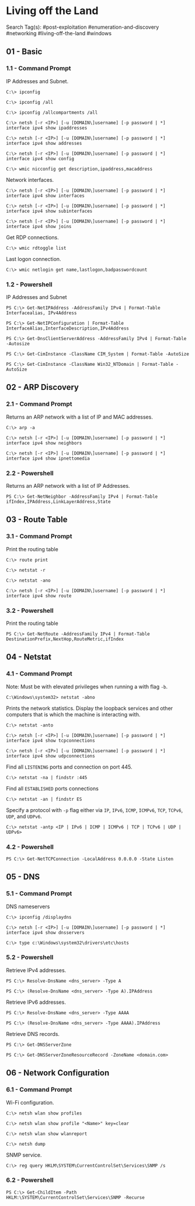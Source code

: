 # Living off the Land

Search Tag(s): #post-exploitation #enumeration-and-discovery #networking #living-off-the-land #windows

## 01 - Basic

### 1.1 - Command Prompt

IP Addresses and Subnet.

```
C:\> ipconfig

C:\> ipconfig /all

C:\> ipconfig /allcompartments /all

C:\> netsh [-r <IP>] [-u [DOMAIN\]username] [-p password | *] interface ipv4 show ipaddresses

C:\> netsh [-r <IP>] [-u [DOMAIN\]username] [-p password | *] interface ipv4 show addresses

C:\> netsh [-r <IP>] [-u [DOMAIN\]username] [-p password | *] interface ipv4 show config

C:\> wmic nicconfig get description,ipaddress,macaddress
```

Network interfaces.

```
C:\> netsh [-r <IP>] [-u [DOMAIN\]username] [-p password | *] interface ipv4 show interfaces

C:\> netsh [-r <IP>] [-u [DOMAIN\]username] [-p password | *] interface ipv4 show subinterfaces

C:\> netsh [-r <IP>] [-u [DOMAIN\]username] [-p password | *] interface ipv4 show joins
```

Get RDP connections.

```
C:\> wmic rdtoggle list
```

Last logon connection.

```
C:\> wmic netlogin get name,lastlogon,badpasswordcount
```

### 1.2 - Powershell

IP Addresses and Subnet

```
PS C:\> Get-NetIPAddress -AddressFamily IPv4 | Format-Table Interfacealias, IPv4Address

PS C:\> Get-NetIPConfiguration | Format-Table InterfaceAlias,InterfaceDescription,IPv4Address

PS C:\> Get-DnsClientServerAddress -AddressFamily IPv4 | Format-Table -Autosize

PS C:\> Get-CimInstance -ClassName CIM_System | Format-Table -AutoSize

PS C:\> Get-CimInstance -ClassName Win32_NTDomain | Format-Table -AutoSize
```

## 02 - ARP Discovery

### 2.1 - Command Prompt

Returns an ARP network with a list of IP and MAC addresses.

```
C:\> arp -a

C:\> netsh [-r <IP>] [-u [DOMAIN\]username] [-p password | *] interface ipv4 show neighbors

C:\> netsh [-r <IP>] [-u [DOMAIN\]username] [-p password | *] interface ipv4 show ipnettomedia
```

### 2.2 - Powershell

Returns an ARP network with a list of IP Addresses.

```
PS C:\> Get-NetNeighbor -AddressFamily IPv4 | Format-Table ifIndex,IPAddress,LinkLayerAddress,State
```

## 03 - Route Table

### 3.1 - Command Prompt

Print the routing table

```
C:\> route print

C:\> netstat -r

C:\> netstat -ano

C:\> netsh [-r <IP>] [-u [DOMAIN\]username] [-p password | *] interface ipv4 show route
```

### 3.2 - Powershell

Print the routing table

```
PS C:\> Get-NetRoute -AddressFamily IPv4 | Format-Table DestinationPrefix,NextHop,RouteMetric,ifIndex
```

## 04 - Netstat

### 4.1 - Command Prompt

Note: Must be with elevated privileges when running a with flag `-b`.

```
C:\Windows\system32> netstat -abno
```

Prints the network statistics. Display the loopback services and other computers that is which the machine is interacting with.

```
C:\> netstat -anto

C:\> netsh [-r <IP>] [-u [DOMAIN\]username] [-p password | *] interface ipv4 show tcpconnections

C:\> netsh [-r <IP>] [-u [DOMAIN\]username] [-p password | *] interface ipv4 show udpconnections
```

Find all `LISTENING` ports and connection on port 445.

```
C:\> netstat -na | findstr :445
```

Find all `ESTABLISHED` ports connections

```
C:\> netstat -an | findstr ES
```

Specify a protocol with `-p` flag either via `IP`, `IPv6`, `ICMP`, `ICMPv6`, `TCP`, `TCPv6`, `UDP`, and `UDPv6`.

```
C:\> netstat -antp <IP | IPv6 | ICMP | ICMPv6 | TCP | TCPv6 | UDP | UDPv6>
```

### 4.2 - Powershell

```
PS C:\> Get-NetTCPConnection -LocalAddress 0.0.0.0 -State Listen
```

## 05 - DNS

### 5.1 - Command Prompt

DNS nameservers

```
C:\> ipconfig /displaydns

C:\> netsh [-r <IP>] [-u [DOMAIN\]username] [-p password | *] interface ipv4 show dnsservers

C:\> type c:\Windows\system32\drivers\etc\hosts
```

### 5.2 - Powershell

Retrieve IPv4 addresses.

```
PS C:\> Resolve-DnsName <dns_server> -Type A

PS C:\> (Resolve-DnsName <dns_server> -Type A).IPAddress
```

Retrieve IPv6 addresses.

```
PS C:\> Resolve-DnsName <dns_server> -Type AAAA

PS C:\> (Resolve-DnsName <dns_server> -Type AAAA).IPAddress
```

Retrieve DNS records.

```
PS C:\> Get-DNSServerZone

PS C:\> Get-DNSServerZoneResourceRecord -ZoneName <domain.com>
```

## 06 - Network Configuration

### 6.1 - Command Prompt

Wi-Fi configuration.

```
C:\> netsh wlan show profiles

C:\> netsh wlan show profile "<Name>" key=clear

C:\> netsh wlan show wlanreport

C:\> netsh dump
```

SNMP service.

```
C:\> reg query HKLM\SYSTEM\CurrentControlSet\Services\SNMP /s
```

### 6.2 - Powershell

```
PS C:\> Get-ChildItem -Path HKLM:\SYSTEM\CurrentControlSet\Services\SNMP -Recurse
```